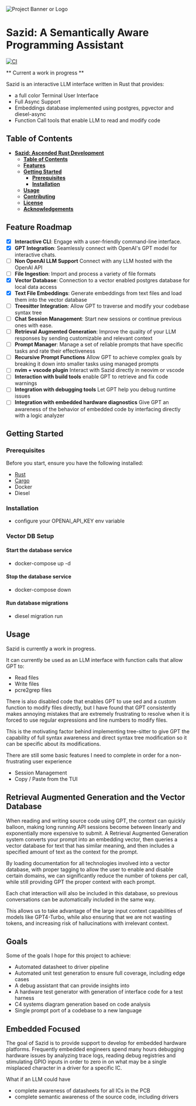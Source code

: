 
![Project Banner or Logo](docs/sazid_banner_image.png)
# Sazid: A Semantically Aware Programming Assistant

[![CI](https://github.com/cosmikwolf/sazid/workflows/CI/badge.svg)](https://github.com/cosmikwolf/sazid/actions)

** Current a work in progress **

Sazid is an interactive LLM interface written in Rust that provides:

- a full color Terminal User Interface
- Full Async Support
- Embeddings database implemented using postgres, pgvector and diesel-async
- Function Call tools that enable LLM to read and modify code

## **Table of Contents**

- [**Sazid: Ascended Rust Development**](#sazid-ascended-rust-development)
  - [**Table of Contents**](#table-of-contents)
  - [**Features**](#features)
  - [**Getting Started**](#getting-started)
    - [**Prerequisites**](#prerequisites)
    - [**Installation**](#installation)
  - [**Usage**](#usage)
  - [**Contributing**](#contributing)
  - [**License**](#license)
  - [**Acknowledgements**](#acknowledgements)

## **Feature Roadmap**

- [x] **Interactive CLI**: Engage with a user-friendly command-line interface.
- [x] **GPT Integration**: Seamlessly connect with OpenAI's GPT model for interactive chats.
- [ ] **Non OpenAI LLM Support** Connect with any LLM hosted with the OpenAI API
- [ ] **File Ingestion**: Import and process a variety of file formats
- [x] **Vector Database**: Connection to a vector enabled postgres database for local data access
- [x] **Text File Embeddings**: Generate embeddings from text files and load them into the vector database
- [ ] **Treesitter Integration**: Allow GPT to traverse and modify your codebase syntax tree
- [ ] **Chat Session Management**: Start new sessions or continue previous ones with ease.
- [ ] **Retrieval Augmented Generation**: Improve the quality of your LLM responses by sending customizable and relevant context
- [ ] **Prompt Manager**: Manage a set of reliable prompts that have specific tasks and rate their effectiveness
- [ ] **Recursive Prompt Functions** Allow GPT to achieve complex goals by breaking it down into smaller tasks using managed prompts
- [ ] **nvim + vscode plugin** Interact with Sazid directly in neovim or vscode
- [ ] **Interaction with build tools** enable GPT to retrieve and fix code warnings
- [ ] **Integration with debugging tools** Let GPT help you debug runtime issues
- [ ] **Integration with embedded hardware diagnostics** Give GPT an awareness of the behavior of embedded code by interfacing directly with a logic analyzer

## **Getting Started**

### **Prerequisites**

Before you start, ensure you have the following installed:

- [Rust](https://www.rust-lang.org/)
- [Cargo](https://doc.rust-lang.org/cargo/)
- Docker
- Diesel

### **Installation**
- configure your OPENAI_API_KEY env variable

### Vector DB Setup
#### Start the database service
- docker-compose up -d
#### Stop the database service
- docker-compose down

#### Run database migrations
- diesel migration run

## Usage

Sazid is currently a work in progress.

It can currently be used as an LLM interface with function calls that allow GPT to:
- Read files
- Write files
- pcre2grep files

There is also disabled code that enables GPT to use sed and a custom function to modify files directly, but I have found that GPT consistently makes annoying mistakes that are extremely frustrating to resolve when it is forced to use regular expressions and line numbers to modify files.

This is the motivating factor behind implementing tree-sitter to give GPT the capability of full syntax awareness and direct syntax tree modification so it can be specific about its modifications.

There are still some basic features I need to complete in order for a non-frustrating user experience
- Session Management
- Copy / Paste from the TUI

## Retrieval Augmented Generation and the Vector Database
When reading and writing source code using GPT, the context can quickly balloon, making long running API sessions become between linearly and exponentially more expensive to submit.
A Retrieval Augmented Generation system converts your prompt into an embedding vector, then queries a vector database for text that has similar meaning, and then includes a specified amount of text as the context for the prompt.

By loading documentation for all technologies involved into a vector database, with proper tagging to allow the user to enable and disable certain domains, we can significantly reduce the number of tokens per call, while still providing GPT the proper context with each prompt.

Each chat interaction will also be included in this database, so previous conversations can be automatically included in the same way.

This allows us to take advantage of the large input context capabilities of models like GPT4-Turbo, while also ensuring that we are not wasting tokens, and increasing risk of hallucinations with irrelevant context.

## Goals
Some of the goals I hope for this project to achieve:

- Automated datasheet to driver pipeline
- Automated unit test generation to ensure full coverage, including edge cases
- A debug assistant that can provide insights into
- A hardware test generator with generation of interface code for a test harness
- C4 systems diagram generation based on code analysis
- Single prompt port of a codebase to a new language

## Embedded Focused

The goal of Sazid is to provide support to develop for embedded hardware platforms.
Frequently embedded engineers spend many hours debugging hardware issues by analyzing trace logs, reading debug registries and stimulating GPIO inputs in order to zero in on what may be a single misplaced character in a driver for a specific IC.

What if an LLM could have
- complete awareness of datasheets for all ICs in the PCB
- complete semantic awareness of the source code, including drivers

